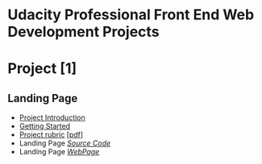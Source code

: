 # Udacity Professional Front End Web Development Projects
 # Project [1] 
  ## Landing Page
  *  [Project Introduction](./Project-1-Landing-Page/1-Project-Introduction.md)
  *  [Getting Started](./Project-1-Landing-Page/2-Getting-Started.md)
  *  [Project rubric](./Project-1-Landing-Page/Landing-Page-rubric.md) [[pdf](./Project-1-Landing-Page/Landing-Page-rubric.pdf)]
  * Landing Page [*Source Code*](./Project-1-Landing-Page/Landing-Page/)
  * Landing Page [*WebPage*](https://mohamedelfal.github.io/udacity-Professional-Front-End-Web-Development/Project-1-Landing-Page/Landing-Page/index.html)
